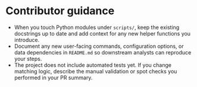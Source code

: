 # Contributor guidance

- When you touch Python modules under `scripts/`, keep the existing docstrings up to date and add context for any new helper functions you introduce.
- Document any new user-facing commands, configuration options, or data dependencies in `README.md` so downstream analysts can reproduce your steps.
- The project does not include automated tests yet. If you change matching logic, describe the manual validation or spot checks you performed in your PR summary.
